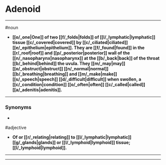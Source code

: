 # Adenoid
---
#noun
- **[[o/_one|One]] of two [[f/_folds|folds]] of [[l/_lymphatic|lymphatic]] tissue [[c/_covered|covered]] by [[c/_ciliated|ciliated]] [[e/_epithelium|epithelium]]. They are [[f/_found|found]] in the [[r/_roof|roof]] and [[p/_posterior|posterior]] wall of the [[n/_nasopharynx|nasopharynx]] at the [[b/_back|back]] of the throat [[b/_behind|behind]] the uvula. They [[m/_may|may]] [[o/_obstruct|obstruct]] [[n/_normal|normal]] [[b/_breathing|breathing]] and [[m/_make|make]] [[s/_speech|speech]] [[d/_difficult|difficult]] when swollen, a [[c/_condition|condition]] [[o/_often|often]] [[c/_called|called]] [[a/_adenitis|adenitis]].**
---
### Synonyms
- 
#adjective
- **Of or [[r/_relating|relating]] to [[l/_lymphatic|lymphatic]] [[g/_glands|glands]] or [[l/_lymphoid|lymphoid]] tissue; [[l/_lymphoid|lymphoid]].**
---
---
